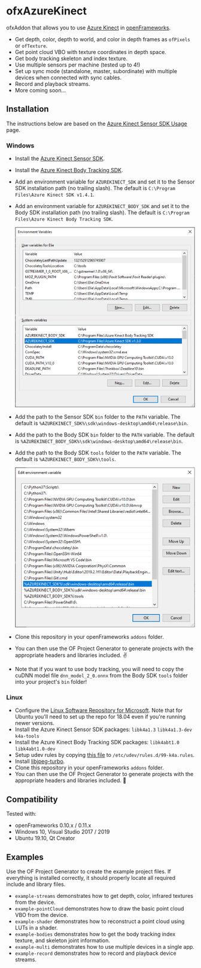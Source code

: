 # ofxAzureKinect

ofxAddon that allows you to use [Azure Kinect](https://azure.microsoft.com/en-us/services/kinect-dk/) in [openFrameworks](https://github.com/openframeworks/openFrameworks).

* Get depth, color, depth to world, and color in depth frames as `ofPixels` or `ofTexture`.
* Get point cloud VBO with texture coordinates in depth space.
* Get body tracking skeleton and index texture.
* Use multiple sensors per machine (tested up to 4!)
* Set up sync mode (standalone, master, subordinate) with multiple devices when connected with sync cables.
* Record and playback streams.
* More coming soon...

## Installation

The instructions below are based on the [Azure Kinect Sensor SDK Usage](https://github.com/microsoft/Azure-Kinect-Sensor-SDK/blob/develop/docs/usage.md) page.

### Windows

* Install the [Azure Kinect Sensor SDK](https://docs.microsoft.com/en-us/azure/Kinect-dk/sensor-sdk-download).
* Install the [Azure Kinect Body Tracking SDK](https://docs.microsoft.com/en-us/azure/Kinect-dk/body-sdk-download).
* Add an environment variable for `AZUREKINECT_SDK` and set it to the Sensor SDK installation path (no trailing slash). The default is `C:\Program Files\Azure Kinect SDK v1.4.1`.
* Add an environment variable for `AZUREKINECT_BODY_SDK` and set it to the Body SDK installation path (no trailing slash). The default is `C:\Program Files\Azure Kinect Body Tracking SDK`.

	![Environment Variables](Install-EnvVars.png)

* Add the path to the Sensor SDK `bin` folder to the `PATH` variable. The default is `%AZUREKINECT_SDK%\sdk\windows-desktop\amd64\release\bin`.
* Add the path to the Body SDK `bin` folder to the `PATH` variable. The default is `%AZUREKINECT_BODY_SDK%\sdk\windows-desktop\amd64\release\bin`.
* Add the path to the Body SDK `tools` folder to the `PATH` variable. The default is `%AZUREKINECT_BODY_SDK%\tools`.

	![Path](Install-Path.png)

* Clone this repository in your openFrameworks `addons` folder.
* You can then use the OF Project Generator to generate projects with the appropriate headers and libraries included. ✌️
* Note that if you want to use body tracking, you will need to copy the cuDNN model file `dnn_model_2_0.onnx` from the Body SDK `tools` folder into your project's `bin` folder!

### Linux

* Configure the [Linux Software Repository for Microsoft](https://docs.microsoft.com/en-us/windows-server/administration/linux-package-repository-for-microsoft-software). Note that for Ubuntu you'll need to set up the repo for 18.04 even if you're running newer versions.
* Install the Azure Kinect Sensor SDK packages: `libk4a1.3` `libk4a1.3-dev` `k4a-tools`
* Install the Azure Kinect Body Tracking SDK packages: `libk4abt1.0` `libk4abt1.0-dev`
* Setup udev rules by copying [this file](https://github.com/microsoft/Azure-Kinect-Sensor-SDK/blob/develop/scripts/99-k4a.rules) to `/etc/udev/rules.d/99-k4a.rules`.
* Install [libjpeg-turbo](https://sourceforge.net/projects/libjpeg-turbo/).
* Clone this repository in your openFrameworks `addons` folder.
* You can then use the OF Project Generator to generate projects with the appropriate headers and libraries included. 
🐣

## Compatibility

Tested with: 
* openFrameworks 0.10.x / 0.11.x
* Windows 10, Visual Studio 2017 / 2019
* Ubuntu 19.10, Qt Creator

## Examples

Use the OF Project Generator to create the example project files. If everything is installed correctly, it should properly locate all required include and library files.

* `example-streams` demonstrates how to get depth, color, infrared textures from the device.
* `example-pointCloud` demonstrates how to draw the basic point cloud VBO from the device.
* `example-shader` demonstrates how to reconstruct a point cloud using LUTs in a shader.
* `example-bodies` demonstrates how to get the body tracking index texture, and skeleton joint information.
* `example-multi` demonstrates how to use multiple devices in a single app.
* `example-record` demonstrates how to record and playback device streams.